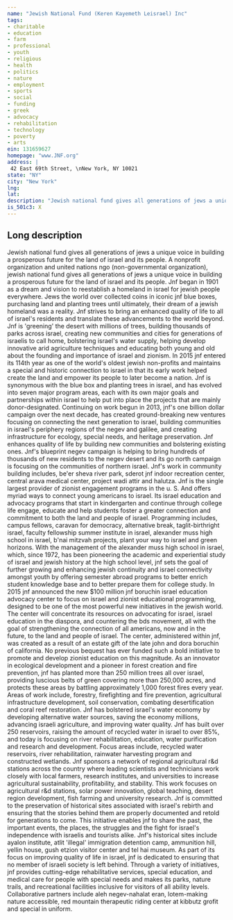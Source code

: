 ```yaml
---
name: "Jewish National Fund (Keren Kayemeth Leisrael) Inc"
tags:
- charitable
- education
- farm
- professional
- youth
- religious
- health
- politics
- nature
- employment
- sports
- social
- funding
- greek
- advocacy
- rehabilitation
- technology
- poverty
- arts
ein: 131659627
homepage: "www.JNF.org"
address: |
 42 East 69th Street, \nNew York, NY 10021
state: "NY"
city: "New York"
lng: 
lat: 
description: "Jewish national fund gives all generations of jews a unique voice in building a prosperous future for the land of israel and its people. "
is_501c3: X
---
```


## Long description

Jewish national fund gives all generations of jews a unique voice in building a prosperous future for the land of israel and its people. A nonprofit organization and united nations ngo (non-governmental organization), jewish national fund gives all generations of jews a unique voice in building a prosperous future for the land of israel and its people. Jnf began in 1901 as a dream and vision to reestablish a homeland in israel for jewish people everywhere. Jews the world over collected coins in iconic jnf blue boxes, purchasing land and planting trees until ultimately, their dream of a jewish homeland was a reality. Jnf strives to bring an enhanced quality of life to all of israel's residents and translate these advancements to the world beyond. Jnf is 'greening' the desert with millions of trees, building thousands of parks across israel, creating new communities and cities for generations of israelis to call home, bolstering israel's water supply, helping develop innovative arid agriculture techniques and educating both young and old about the founding and importance of israel and zionism. In 2015 jnf entered its 114th year as one of the world's oldest jewish non-profits and maintains a special and historic connection to israel in that its early work helped create the land and empower its people to later become a nation. Jnf is synonymous with the blue box and planting trees in israel, and has evolved into seven major program areas, each with its own major goals and partnerships within israel to help put into place the projects that are mainly donor-designated. Continuing on work begun in 2013, jnf's one billion dollar campaign over the next decade, has created ground-breaking new ventures focusing on connecting the next generation to israel, building communities in israel's periphery regions of the negev and galilee, and creating infrastructure for ecology, special needs, and heritage preservation. Jnf enhances quality of life by building new communities and bolstering existing ones. Jnf's blueprint negev campaign is helping to bring hundreds of thousands of new residents to the negev desert and its go north campaign is focusing on the communities of northern israel. Jnf's work in community building includes, be'er sheva river park, sderot jnf indoor recreation center, central arava medical center, project wadi attir and halutza. Jnf is the single largest provider of zionist engagement programs in the u. S. And offers myriad ways to connect young americans to israel. Its israel education and advocacy programs that start in kindergarten and continue through college life engage, educate and help students foster a greater connection and commitment to both the land and people of israel. Programming includes, campus fellows, caravan for democracy, alternative break, taglit-birthright israel, faculty fellowship summer institute in israel, alexander muss high school in israel, b'nai mitzvah projects, plant your way to israel and green horizons. With the management of the alexander muss high school in israel, which, since 1972, has been pioneering the academic and experiential study of israel and jewish history at the high school level, jnf sets the goal of further growing and enhancing jewish continuity and israel connectivity amongst youth by offering semester abroad programs to better enrich student knowledge base and to better prepare them for college study. In 2015 jnf announced the new $100 million jnf boruchin israel education advocacy center to focus on israel and zionist educational programming, designed to be one of the most powerful new initiatives in the jewish world. The center will concentrate its resources on advocating for israel, israel education in the diaspora, and countering the bds movement, all with the goal of strengthening the connection of all americans, now and in the future, to the land and people of israel. The center, administered within jnf, was created as a result of an estate gift of the late john and dora boruchin of california. No previous bequest has ever funded such a bold initiative to promote and develop zionist education on this magnitude. As an innovator in ecological development and a pioneer in forest creation and fire prevention, jnf has planted more than 250 million trees all over israel, providing luscious belts of green covering more than 250,000 acres, and protects these areas by battling approximately 1,000 forest fires every year. Areas of work include, forestry, firefighting and fire prevention, agricultural infrastructure development, soil conservation, combating desertification and coral reef restoration. Jnf has bolstered israel's water economy by developing alternative water sources, saving the economy millions, advancing israeli agriculture, and improving water quality. Jnf has built over 250 reservoirs, raising the amount of recycled water in israel to over 85%, and today is focusing on river rehabilitation, education, water purification and research and development. Focus areas include, recycled water reservoirs, river rehabilitation, rainwater harvesting program and constructed wetlands. Jnf sponsors a network of regional agricultural r&d stations across the country where leading scientists and technicians work closely with local farmers, research institutes, and universities to increase agricultural sustainability, profitability, and stability. This work focuses on agricultural r&d stations, solar power innovation, global teaching, desert region development, fish farming and university research. Jnf is committed to the preservation of historical sites associated with israel's rebirth and ensuring that the stories behind them are properly documented and retold for generations to come. This initiative enables jnf to share the past, the important events, the places, the struggles and the fight for israel's independence with israelis and tourists alike. Jnf's historical sites include ayalon institute, atlit 'illegal' immigration detention camp, ammunition hill, yellin house, gush etzion visitor center and tel hai museum. As part of its focus on improving quality of life in israel, jnf is dedicated to ensuring that no member of israeli society is left behind. Through a variety of initiatives, jnf provides cutting-edge rehabilitative services, special education, and medical care for people with special needs and makes its parks, nature trails, and recreational facilities inclusive for visitors of all ability levels. Collaborative partners include aleh negev-nahalat eran, lotem-making nature accessible, red mountain therapeutic riding center at kibbutz grofit and special in uniform. 

